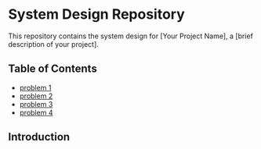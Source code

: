 # System Design Repository

This repository contains the system design for [Your Project Name], a [brief description of your project].

## Table of Contents
- [problem 1](#ChessGame)
- [problem 2](#HOTEL)
- [problem 3](#ONLINEFORUM)
- [problem 4](#FlightBooking)

## Introduction
